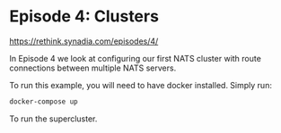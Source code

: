 # Episode 4: Clusters

https://rethink.synadia.com/episodes/4/

In Episode 4 we look at configuring our first NATS cluster with route connections between multiple NATS servers.

To run this example, you will need to have docker installed. Simply run:

```bash
docker-compose up
```

To run the supercluster.
